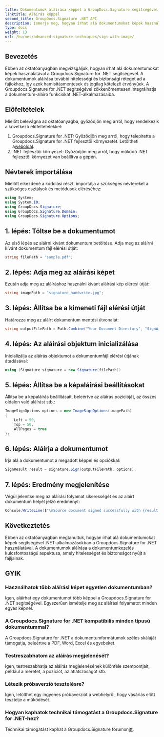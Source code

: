 ```yaml
---
title: Dokumentumok aláírása képpel a GroupDocs.Signature segítségével
linktitle: Aláírás képpel
second_title: GroupDocs.Signature .NET API
description: Ismerje meg, hogyan írhat alá dokumentumokat képek használatával .NET-alkalmazásokban a Groupdocs.Signature for .NET segítségével. Fokozatmentesen fokozza a dokumentumok biztonságát és hitelességét.
type: docs
weight: 13
url: /hu/net/advanced-signature-techniques/sign-with-image/
---
```

## Bevezetés
Ebben az oktatóanyagban megvizsgáljuk, hogyan írhat alá dokumentumokat képek használatával a Groupdocs.Signature for .NET segítségével. A dokumentumok aláírása további hitelességi és biztonsági réteget ad a fájlokhoz, így azok hamisításmentesek és jogilag kötelező érvényűek. A Groupdocs.Signature for .NET segítségével zökkenőmentesen integrálhatja a dokumentum-aláíró funkciókat .NET-alkalmazásaiba.
## Előfeltételek
Mielőtt belevágna az oktatóanyagba, győződjön meg arról, hogy rendelkezik a következő előfeltételekkel:
1.  Groupdocs.Signature for .NET: Győződjön meg arról, hogy telepítette a Groupdocs.Signature for .NET fejlesztői környezetét. Letöltheti a[weboldal](https://releases.groupdocs.com/signature/net/).
2. .NET fejlesztői környezet: Győződjön meg arról, hogy működő .NET fejlesztői környezet van beállítva a gépén.

## Névterek importálása
Mielőtt elkezdené a kódolási részt, importálja a szükséges névtereket a szükséges osztályok és metódusok eléréséhez:
```csharp
using System;
using System.IO;
using GroupDocs.Signature;
using GroupDocs.Signature.Domain;
using GroupDocs.Signature.Options;
```
## 1. lépés: Töltse be a dokumentumot
Az első lépés az aláírni kívánt dokumentum betöltése. Adja meg az aláírni kívánt dokumentum fájl elérési útját:
```csharp
string filePath = "sample.pdf";
```
## 2. lépés: Adja meg az aláírási képet
Ezután adja meg az aláíráshoz használni kívánt aláírási kép elérési útját:
```csharp
string imagePath = "signature_handwrite.jpg";
```
## 3. lépés: Állítsa be a kimeneti fájl elérési útját
Határozza meg az aláírt dokumentum mentési útvonalát:
```csharp
string outputFilePath = Path.Combine("Your Document Directory", "SignWithImage", fileName);
```
## 4. lépés: Az aláírási objektum inicializálása
Inicializálja az aláírás objektumot a dokumentumfájl elérési útjának átadásával:
```csharp
using (Signature signature = new Signature(filePath))
```
## 5. lépés: Állítsa be a képaláírási beállításokat
Állítsa be a képaláírás beállításait, beleértve az aláírás pozícióját, az összes oldalon való aláírást stb.:
```csharp
ImageSignOptions options = new ImageSignOptions(imagePath)
{
    Left = 50,
    Top = 50,
    AllPages = true
};
```
## 6. lépés: Aláírja a dokumentumot
Írja alá a dokumentumot a megadott képpel és opciókkal:
```csharp
SignResult result = signature.Sign(outputFilePath, options);
```
## 7. lépés: Eredmény megjelenítése
Végül jelenítse meg az aláírási folyamat sikerességét és az aláírt dokumentum helyét jelző eredményt:
```csharp
Console.WriteLine($"\nSource document signed successfully with {result.Succeeded.Count} signature(s).\nFile saved at {outputFilePath}.");
```

## Következtetés
Ebben az oktatóanyagban megtanultuk, hogyan írhat alá dokumentumokat képek segítségével .NET-alkalmazásokban a Groupdocs.Signature for .NET használatával. A dokumentumok aláírása a dokumentumkezelés kulcsfontosságú aspektusa, amely hitelességet és biztonságot nyújt a fájljainak.
## GYIK
### Használhatok több aláírási képet egyetlen dokumentumban?
Igen, aláírhat egy dokumentumot több képpel a Groupdocs.Signature for .NET segítségével. Egyszerűen ismételje meg az aláírási folyamatot minden egyes képnél.
### A Groupdocs.Signature for .NET kompatibilis minden típusú dokumentummal?
A Groupdocs.Signature for .NET a dokumentumformátumok széles skáláját támogatja, beleértve a PDF, Word, Excel és egyebeket.
### Testreszabhatom az aláírás megjelenését?
Igen, testreszabhatja az aláírás megjelenésének különféle szempontjait, például a méretet, a pozíciót, az átlátszóságot stb.
### Létezik próbaverzió tesztelésre?
Igen, letölthet egy ingyenes próbaverziót a webhelyről, hogy vásárlás előtt tesztelje a működését.
### Hogyan kaphatok technikai támogatást a Groupdocs.Signature for .NET-hez?
 Technikai támogatást kaphat a Groupdocs.Signature fórumon[itt](https://forum.groupdocs.com/c/signature/13).